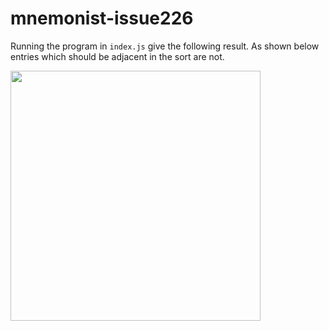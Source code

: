 # mnemonist-issue226

Running the program in `index.js` give the following result.
As shown below entries which should be adjacent in the sort are not.

<img src="https://github.com/user-attachments/assets/32c26d71-02bb-4ff6-bfe8-3a6becea7ac3 " data-canonical-src="https://gyazo.com/eb5c5741b6a9a16c692170a41a49c858.png" width="400" />
